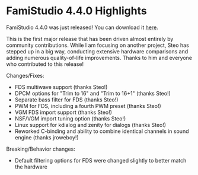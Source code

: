 # FamiStudio 4.4.0 Highlights

FamiStudio 4.4.0 was just released! You can download it [here](https://famistudio.org/#download).

This is the first major release that has been driven almost entirely by community contributions. While I am focusing on another project, Steo has stepped up in a big way, conducting extensive hardware comparisons and adding numerous quality-of-life improvements. Thanks to him and everyone who contributed to this release!

Changes/Fixes:

* FDS multiwave support (thanks Steo!)
* DPCM options for "Trim to 16" and "Trim to 16+1" (thanks Steo!)
* Separate bass filter for FDS (thanks Steo!)
* PWM for FDS, including a fourth PWM preset (thanks Steo!)
* VGM FDS import support (thanks Steo!)
* NSF/VGM import tuning option (thanks Steo!)
* Linux support for kdialog and zenity for dialogs (thanks Steo!)
* Reworked C-binding and ability to combine identical channels in sound engine (thanks jroweboy!)

Breaking/Behavior changes:

* Default filtering options for FDS were changed slightly to better match the hardware
